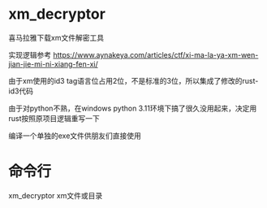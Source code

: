 # xm_decryptor
喜马拉雅下载xm文件解密工具

实现逻辑参考 https://www.aynakeya.com/articles/ctf/xi-ma-la-ya-xm-wen-jian-jie-mi-ni-xiang-fen-xi/

由于xm使用的id3 tag语言位占用2位，不是标准的3位，所以集成了修改的rust-id3代码

由于对python不熟，在windows python 3.11环境下搞了很久没用起来，决定用rust按照原项目逻辑重写一下

编译一个单独的exe文件供朋友们直接使用

# 命令行
xm_decryptor xm文件或目录


